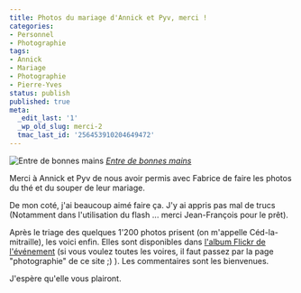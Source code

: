 ```yaml
---
title: Photos du mariage d'Annick et Pyv, merci !
categories:
- Personnel
- Photographie
tags:
- Annick
- Mariage
- Photographie
- Pierre-Yves
status: publish
published: true
meta:
  _edit_last: '1'
  _wp_old_slug: merci-2
  tmac_last_id: '256453910204649472'
---
```

<img src="https://farm3.static.flickr.com/2606/3833459479_841d62fcd1.jpg" alt="Entre de bonnes mains" />
<em><a title="photo sharing" href="https://www.flickr.com/photos/alienlebarge/3833459479/">Entre de bonnes mains</a></em>

Merci à Annick et Pyv de nous avoir permis avec Fabrice de faire les photos du thé et du souper de leur mariage.

De mon coté, j'ai beaucoup aimé faire ça. J'y ai appris pas mal de trucs (Notamment dans l'utilisation du flash ... merci Jean-François pour le prêt).

Après le triage des quelques 1'200 photos prisent (on m'appelle Céd-la-mitraille), les voici enfin. Elles sont disponibles dans <a title="Les photos du mariage d'Annick et Pierre-Yves" href="https://www.flickr.com/photos/alienlebarge/sets/72157622076060218/">l'album Flickr de l'événement</a> (si vous voulez toutes les voires, il faut passez par la page "photographie" de ce site ;) ). Les commentaires sont les bienvenues.

J'espère qu'elle vous plairont.
